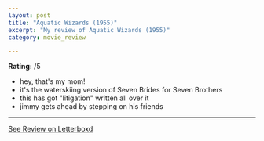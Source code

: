```yaml
---
layout: post
title: "Aquatic Wizards (1955)"
excerpt: "My review of Aquatic Wizards (1955)"
category: movie_review

---
```


**Rating:** /5

* hey, that's my mom!
* it's the waterskiing version of Seven Brides for Seven Brothers
* this has got "litigation" written all over it
* jimmy gets ahead by stepping on his friends

<hr>

[See Review on Letterboxd](https://boxd.it/4O6zSV)
